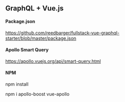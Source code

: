 ## GraphQL + Vue.js

#### Package.json
https://github.com/reedbarger/fullstack-vue-graphql-starter/blob/master/package.json

#### Apollo Smart Query
https://apollo.vuejs.org/api/smart-query.html


#### NPM 

npm install

npm i apollo-boost vue-apollo


